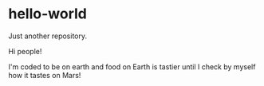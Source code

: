 # hello-world
Just another repository.

Hi people!

I'm coded to be on earth and food on Earth is tastier until I check by myself how it tastes on Mars!
